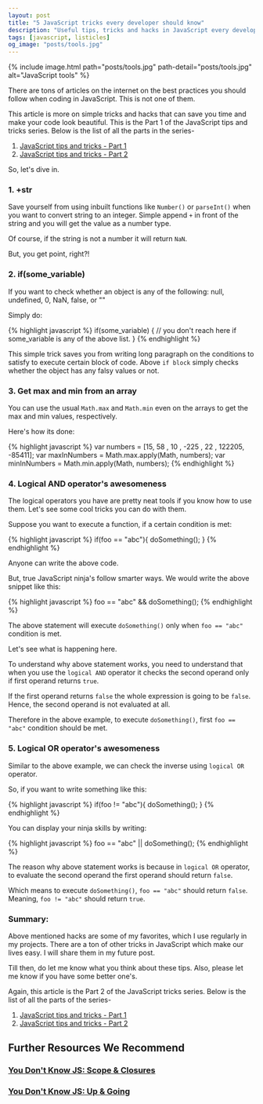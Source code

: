 ```yaml
---
layout: post
title: "5 JavaScript tricks every developer should know"
description: "Useful tips, tricks and hacks in JavaScript every developer should know about. Truthy values in JavaScript. Logical operators in JavaScript."
tags: [javascript, listicles]
og_image: "posts/tools.jpg"
---
```


{% include image.html path="posts/tools.jpg" path-detail="posts/tools.jpg" alt="JavaScript tools" %}

There are tons of articles on the internet on the best practices you should follow when coding in JavaScript. This is not one of them.

This article is more on simple tricks and hacks that can save you time and make your code look beautiful. This is the Part 1 of the JavaScript tips and tricks series. Below is the list of all the parts in the series-

1. [JavaScript tips and tricks - Part 1](http://ngninja.com/posts/javascript-tricks)
2. [JavaScript tips and tricks - Part 2](http://ngninja.com/posts/javascript-tips-tricks-part-2)

So, let's dive in.

### 1. +str
Save yourself from using inbuilt functions like `Number()` or `parseInt()` when you want to convert string to an integer. Simple append `+` in front of the string and you will get the value as a number type. 

Of course, if the string is not a number it will return `NaN`.

But, you get point, right?!

### 2. if(some_variable) 
If you want to check whether an object is any of the following:
null, undefined, 0, NaN, false, or ""

Simply do:

{% highlight javascript %}
if(some_variable) {
  // you don't reach here if some_variable is any of the above list.
}
{% endhighlight %}

This simple trick saves you from writing long paragraph on the conditions to satisfy to execute certain block of code. Above `if block` simply checks whether the object has any falsy values or not.

### 3. Get max and min from an array
You can use the usual `Math.max` and `Math.min` even on the arrays to get the max and min values, respectively.

Here's how its done:

{% highlight javascript %}
var  numbers = [15, 58 , 10 , -225 , 22 , 122205, -85411]; 
var maxInNumbers = Math.max.apply(Math, numbers); 
var minInNumbers = Math.min.apply(Math, numbers);
{% endhighlight %}

### 4. Logical AND operator's awesomeness
The logical operators you have are pretty neat tools if you know how to use them. Let's see some cool tricks you can do with them.

Suppose you want to execute a function, if a certain condition is met:

{% highlight javascript %}
if(foo == "abc"){
  doSomething();
}
{% endhighlight %}

Anyone can write the above code.

But, true JavaScript ninja's follow smarter ways. We would write the above snippet like this:

{% highlight javascript %}
foo == "abc" && doSomething();
{% endhighlight %}

The above statement will execute `doSomething()` only when `foo == "abc"` condition is met.

Let's see what is happening here.

To understand why above statement works, you need to understand that when you use the `logical AND` operator it checks the second operand only if first operand returns `true`. 

If the first operand returns `false` the whole expression is going to be `false`. Hence, the second operand is not evaluated at all.

Therefore in the above example, to execute `doSomething()`, first `foo == "abc"` condition should be met. 

### 5. Logical OR operator's awesomeness
Similar to the above example, we can check the inverse using `logical OR` operator.

So, if you want to write something like this:

{% highlight javascript %}
if(foo != "abc"){
  doSomething();
}
{% endhighlight %}

You can display your ninja skills by writing:

{% highlight javascript %}
foo == "abc" || doSomething();
{% endhighlight %}

The reason why above statement works is because in `logical OR` operator, to evaluate the second operand the first operand should return `false`.

Which means to execute `doSomething()`, `foo == "abc"` should return `false`. Meaning, `foo != "abc"` should return `true`.

### Summary:
Above mentioned hacks are some of my favorites, which I use regularly in my projects. There are a ton of other tricks in JavaScript which make our lives easy. I will share them in my future post. 

Till then, do let me know what you think about these tips. Also, please let me know if you have some better one's.

Again, this article is the Part 2 of the JavaScript tricks series. Below is the list of all the parts of the series-


1. [JavaScript tips and tricks - Part 1](http://ngninja.com/posts/javascript-tricks)
2. [JavaScript tips and tricks - Part 2](http://ngninja.com/posts/javascript-tips-tricks-part-2)


## Further Resources We Recommend

### [You Don't Know JS: Scope & Closures](https://amzn.to/2UaT46V)
### [You Don't Know JS: Up & Going](https://amzn.to/2u8YuVt)